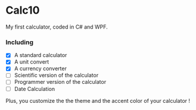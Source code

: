 # Calc10
My first calculator, coded in C# and WPF.
 

### Including
- [x] A standard calculator
- [x] A unit convert
- [x] A currency converter
- [ ] Scientific version of the calculator
- [ ] Programmer version of the calculator
- [ ] Date Calculation

Plus, you customize the the theme and the accent color of your calculator !
